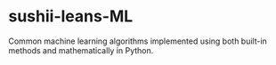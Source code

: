 # sushii-leans-ML
Common machine learning algorithms implemented using both built-in methods and mathematically in Python. 
